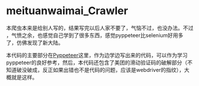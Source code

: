 # meituanwaimai_Crawler

本爬虫本来是给别人写的，结果写完以后人家不要了，气恼不过，也没办法。不过 ，气愤之余，也感觉自己学到了很多东西，感觉pyppeteer比selenium好用多了，仿佛发现了新大陆。

本代码的主要部分在[Pyppeteer]("/pyppeteer/main.py")这里，作为边学边写出来的代码，可以作为学习pyppeteer的良好参考，然后，本代码还包含了美团的滑动验证码的破解部分（不知道破没破成，反正如果出错也不是代码的问题，应该是webdriver的指纹），大概就是这样。

